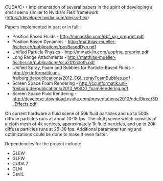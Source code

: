 CUDA/C++ implementation of several papers in the spirit of developing a small demo similar to Nvidia's FleX framework (https://developer.nvidia.com/physx-flex)

Papers implemented in part or in full:
  - Position Based Fluids - http://mmacklin.com/pbf_sig_preprint.pdf
  - Position Based Dynamics - http://matthias-mueller-fischer.ch/publications/posBasedDyn.pdf
  - Unified Particle Physics - http://mmacklin.com/uppfrta_preprint.pdf
  - Long Range Attachments - http://matthias-mueller-fischer.ch/publications/sca2012cloth.pdf
  - Unified Spray, Foam and Bubbles for Particle-Based Fluids - http://cg.informatik.uni-freiburg.de/publications/2012_CGI_sprayFoamBubbles.pdf
  - Screen Space Foam Rendering - http://cg.informatik.uni-freiburg.de/publications/2013_WSCG_foamRendering.pdf
  - Screen Space Fluid Rendering - http://developer.download.nvidia.com/presentations/2010/gdc/Direct3D_Effects.pdf
  
On current hardware a fluid scene of 50k fluid particles and up to 500k diffuse particles runs at about 10-15 fps. The cloth scene which consists of a cloth mesh of 4k vertices, approximately 1k fluid particles, and up to 20k diffuse particles runs at 25-30 fps. Additional parameter tuning and optimizations could be done to make it even faster.

Dependencies for the project include:
  - GLEW
  - GLFW
  - CUDA 7
  - GLM
  - DevIL
